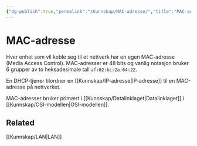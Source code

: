 ```yaml
---
{"dg-publish":true,"permalink":"/Kunnskap/MAC-adresse/","title":"MAC-adresse","tags":["ikt100","nettverk"]}
---
```



# MAC-adresse

Hver enhet som vil koble seg til et nettverk har en egen <abbr>MAC</abbr>-adresse (Media Access Control). MAC-adresser er 48 bits og vanlig notasjon bruker 6 grupper av to heksadesimale tall `af:02:bc:2a:64:22`.

En DHCP-tjener tilordner en [[Kunnskap/IP-adresse\|IP-adresse]] til en MAC-adresse på nettverket.

MAC-adresser bruker primært i [[Kunnskap/Datalinklaget\|Datalinklaget]] i [[Kunnskap/OSI-modellen\|OSI-modellen]].

## Related
[[Kunnskap/LAN\|LAN]]
